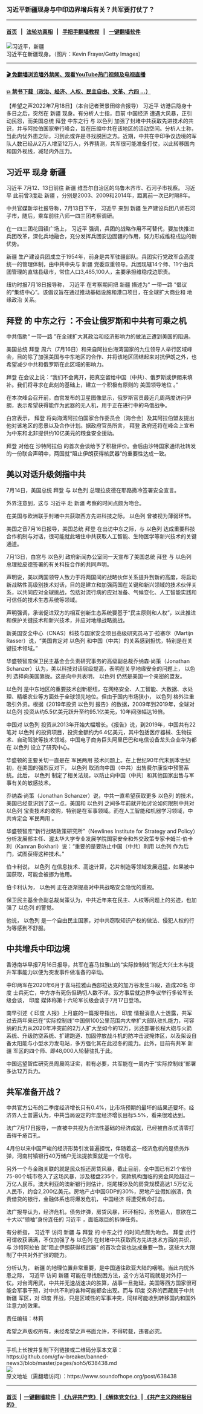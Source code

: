 ### 习近平新疆现身与中印边界增兵有关？共军要打仗了？
------------------------

#### [首页](https://github.com/gfw-breaker/banned-news3/blob/master/README.md) &nbsp;&nbsp;|&nbsp;&nbsp; [法轮功真相](https://github.com/begood0513/basic/blob/master/README.md)  &nbsp;&nbsp;|&nbsp;&nbsp; [手把手翻墙教程](https://github.com/gfw-breaker/guides/wiki)  &nbsp;&nbsp;|&nbsp;&nbsp; [一键翻墙软件](https://github.com/gfw-breaker/nogfw/blob/master/README.md)  



<div><img alt="习近平，新疆" src="https://img.soundofhope.org/2022-07/gettyimages-813182664-1658182348741.jpg"/>
<br/><figcaption class="caption">
 习近平在新疆现身。（图片：Kevin Frayer/Getty Images）
</figcaption></div><hr/>

#### [ 🎬  免翻墙浏览墙外禁闻、观看YouTube热门视频及电视直播](https://github.com/gfw-breaker/HelloWorld)

#### [ 💥  禁书下载（政治、经济、人权、民主自由、文革、六四 ...）](https://github.com/gfw-breaker/books/blob/master/README.md)

<div><div class="Content__Wrapper sc-1bvya0-0 grZQxZ">
 <p class="meta-top">
  <span class="meta">
   【希望之声2022年7月18日】（本台记者贺景田综合报导）
  </span>
  <ok href="/term/1063">
   习近平
  </ok>
  访港后隐身十多日之后，突然在
  <ok href="/term/1309">
   新疆
  </ok>
  现身。有分析人士指，目前
  <ok href="/term/2423">
   中国经济
  </ok>
  遭遇大风暴，正引动民怨，而美国总统
  <ok href="/term/3365">
   拜登
  </ok>
  <ok href="/term/82598">
   中东之行
  </ok>
  与
  <ok href="/term/3164">
   以色列
  </ok>
  加强了封堵中共获取先进技术的共识，并与阿拉伯国家举行峰会，旨在压缩中共在该地区的活动空间。分析人士称，当此内忧外患之际，习到此或许是寻找脱困之方。近期，中共在中印争议边境的军队人数已经从2万人增至12万人，外界猜测，共军很可能准备打仗，以此转移国内和国外视线，减轻内外压力。
 </p>
 <h2>
  <strong>
   <ok href="/term/1063">
    习近平
   </ok>
   现身
   <ok href="/term/1309">
    新疆
   </ok>
  </strong>
 </h2>
 <p>
  <ok href="/term/1063">
   习近平
  </ok>
  7月12、13日前往
  <ok href="/term/1309">
   新疆
  </ok>
  维吾尔自治区的乌鲁木齐市、石河子市视察。
  <ok href="/term/1063">
   习近平
  </ok>
  此前曾3度赴
  <ok href="/term/1309">
   新疆
  </ok>
  ，分别是2003、2009和2014年，距离前一次已时隔8年。
 </p>
 <p>
  中共官媒新华社报导称，7月13日下午，
  <ok href="/term/1063">
   习近平
  </ok>
  来到
  <ok href="/term/1309">
   新疆
  </ok>
  生产建设兵团八师石河子市，随后，乘车前往八师一四三团考察调研。
 </p>
 <p>
  在一四三团花园镇广场上，
  <ok href="/term/1063">
   习近平
  </ok>
  强调，兵团的战略作用不可替代，要加快推进兵团改革，深化兵地融合，充分发挥兵团安边固疆的作用，努力形成维稳戍边的新优势。
 </p>
 <p>
  <ok href="/term/1309">
   新疆
  </ok>
  生产建设兵团成立于1954年，前身是共军驻疆部队。兵团实行党政军企高度统一的管理体制，由中共中央与
  <ok href="/term/1309">
   新疆
  </ok>
  党委双重领导。兵团现辖14个师、11个由兵团管理的直辖县级市，常住人口3,485,100人，主要承担维稳戍边职责。
 </p>
 <p>
  纽约时报7月18日报导称，
  <ok href="/term/1063">
   习近平
  </ok>
  在考察期间把
  <ok href="/term/1309">
   新疆
  </ok>
  描述为“
  <ok href="/term/4071">
   一带一路
  </ok>
  ”倡议的“集结中心”。该倡议旨在通过推动基础设施和港口项目，在全球扩大商业和
  <ok href="/term/63822">
   地缘政治
  </ok>
  关系。
 </p>
 <h2>
  <strong>
   <ok href="/term/3365">
    拜登
   </ok>
   的
   <ok href="/term/82598">
    中东之行
   </ok>
   ：不会让俄罗斯和中共有可乘之机
  </strong>
 </h2>
 <p>
  中共借助“
  <ok href="/term/4071">
   一带一路
  </ok>
  ”在全球扩大其政治和经济影响力的做法正遭到美国的阻遏。
 </p>
 <p>
  美国总统
  <ok href="/term/3365">
   拜登
  </ok>
  周六（7月16日）和来自阿拉伯海湾国家的九位领导人举行区域峰会，目的除了加强美国与中东地区的合作、并将该地区团结起来对抗伊朗之外，也希望减少中共和俄罗斯在此区域的影响力。
 </p>
 <p>
  <ok href="/term/3365">
   拜登
  </ok>
  在会议上说：“我们不会离开，把真空留给中国（中共）、俄罗斯或伊朗来填补。我们将寻求在此刻的基础上，建立一个积极有原则的
  <ok href="/term/762746">
   美国领导地位
  </ok>
  。”
 </p>
 <p>
  在本次峰会召开前，白宫发布的卫星图像显示，俄罗斯官员最近几周两度访问伊朗，表示希望获得能作为武器的无人机，用于正在进行中的乌俄战争。
 </p>
 <p>
  白宫表示，
  <ok href="/term/3365">
   拜登
  </ok>
  将向海湾阿拉伯国家合作委员会（海合会）及其阿拉伯盟友提出他对该地区的愿景以及合作计划。据政府官员所言，
  <ok href="/term/3365">
   拜登
  </ok>
  政府还将在峰会上宣布为中东和北非提供约10亿美元的粮食安全援助。
 </p>
 <p>
  <ok href="/term/3365">
   拜登
  </ok>
  对他在
  <ok href="/term/10007">
   沙特阿拉伯
  </ok>
  的首次会谈给予了积极评价。会后由沙特国家通讯社转发的一份联合声明中，两国就“阻止伊朗获得核武器”的重要性达成一致。
 </p>
 <h2>
  <strong>
   美以对话升级剑指中共
  </strong>
 </h2>
 <p>
  7月14日，美国总统
  <ok href="/term/3365">
   拜登
  </ok>
  与
  <ok href="/term/3164">
   以色列
  </ok>
  总理拉皮德在耶路撒冷签署安全宣言。
 </p>
 <p>
  外界注意到，这与
  <ok href="/term/1063">
   习近平
  </ok>
  赴
  <ok href="/term/1309">
   新疆
  </ok>
  考察的时间点颇为吻合。
 </p>
 <p>
  在美国与欧洲联手封堵中共获取西方先进科技之际，
  <ok href="/term/3164">
   以色列
  </ok>
  曾被视为薄弱环节。
 </p>
 <p>
  美国之音7月16日报导，美国总统
  <ok href="/term/3365">
   拜登
  </ok>
  在出访中东之际，与
  <ok href="/term/3164">
   以色列
  </ok>
  达成重要科技合作机制与对话，很可能就此堵住中共获取人工智能、生物医学等新兴技术的关键通道。
 </p>
 <p>
  7月13日，白宫与
  <ok href="/term/3164">
   以色列
  </ok>
  政府新闻办公室同一天宣布了美国总统
  <ok href="/term/3365">
   拜登
  </ok>
  与
  <ok href="/term/3164">
   以色列
  </ok>
  总理拉皮德签署的有关科技合作的共同声明。
 </p>
 <p>
  声明说，美以两国领导人致力于将两国间的战略伙伴关系提升到新的高度，将启动新战略性高级别技术对话，目的是建立和加强两国在关键和新兴领域的技术伙伴关系，以共同应对全球挑战，包括对流行病的应对准备、气候变化、人工智能实践和可信任的技术生态系统等领域。
 </p>
 <p>
  声明强调，承诺促进双方的相互创新生态系统要基于“民主原则和人权”，以此推进和保护关键技术和新兴技术，并应对地缘战略挑战。
 </p>
 <p>
  新美国安全中心（CNAS）科技与国家安全项目高级研究员马丁·拉塞尔（Martijn Rasser）说，“美国肯定对
  <ok href="/term/3164">
   以色列
  </ok>
  和中国（中共）的关系感到担忧，特别是在关键技术领域。”
 </p>
 <p>
  华盛顿智库保卫民主基金会负责研究事务的高级副总裁乔纳森·尚策（Jonathan Schanzer）认为，美以科技对话层级提高，表明在关乎地缘安全的问题上，
  <ok href="/term/3164">
   以色列
  </ok>
  选择向美国靠拢。这是向中共表明，
  <ok href="/term/3164">
   以色列
  </ok>
  仍然是美国一个亲密的盟友。
 </p>
 <p>
  <ok href="/term/3164">
   以色列
  </ok>
  是中东地区的重要技术创新枢纽，在网络安全、人工智能、大数据、水处理、精细农业等方面处于全球领先地位。但由于国内市场狭小，
  <ok href="/term/3164">
   以色列
  </ok>
  格外注重吸引外资。根据《2019年投资
  <ok href="/term/3164">
   以色列
  </ok>
  报告》的数据，2009年到2019年，全球对
  <ok href="/term/3164">
   以色列
  </ok>
  投资从约5.5亿美元跃升至约95.1亿美元，10年间涨幅达16倍。
 </p>
 <p>
  中国对
  <ok href="/term/3164">
   以色列
  </ok>
  投资从2013年开始大幅增长。《报告》说，到2019年，中国共有22笔对
  <ok href="/term/3164">
   以色列
  </ok>
  的投资项目，投资金额约为6.4亿美元，其中包括医疗器械、生物技术、自动驾驶等技术领域。中国电子商务巨头阿里巴巴和电信设备龙头企业华为都在
  <ok href="/term/3164">
   以色列
  </ok>
  设立了研究中心。
 </p>
 <p>
  华盛顿的主要关切一直是在
  <ok href="/term/315370">
   军民两用
  </ok>
  技术问题上。在上世纪90年代末到本世纪初，在美国的强烈反对下，
  <ok href="/term/3164">
   以色列
  </ok>
  取消向中国（中共）出售费尔康空中预警系统。此后，
  <ok href="/term/3164">
   以色列
  </ok>
  制定了相关法规，以防止向中国（中共）和其他国家出售与军事有关的敏感技术。
 </p>
 <p>
  乔纳森·尚策（Jonathan Schanzer）说，中共一直希望获取更多
  <ok href="/term/3164">
   以色列
  </ok>
  的技术，美国已经意识到了这一点。美国和
  <ok href="/term/3164">
   以色列
  </ok>
  之间多年前就开始讨论如何限制中共对
  <ok href="/term/3164">
   以色列
  </ok>
  宝贵技术的收购，特别是在军事领域。而在人工智能和机器学习领域，中共肯定会
  <ok href="/term/315370">
   军民两用
  </ok>
  。
 </p>
 <p>
  华盛顿智库“新行战略政策研究所”（Newlines Institute for Strategy and Policy）分析发展部主任、渥太华大学专业发展学院国家安全和外交政策专家卡姆兰·伯卡利（Kamran Bokhari）说：“重要的是要防止中国（中共）利用
  <ok href="/term/3164">
   以色列
  </ok>
  作为后门，试图获得这种技术。”
 </p>
 <p>
  伯卡利说，
  <ok href="/term/3164">
   以色列
  </ok>
  在信息技术、高速计算，芯片制造等领域发展迅猛，如果被中国获取，可能会被挪为他用。
 </p>
 <p>
  伯卡利认为，
  <ok href="/term/3164">
   以色列
  </ok>
  正在逐渐提高对中共战略安全隐忧的重视。
 </p>
 <p>
  保卫民主基金会副总裁尚策认为，中共近年来在民主、人权等问题上的劣迹，也加强了
  <ok href="/term/3164">
   以色列
  </ok>
  的警觉。
 </p>
 <p>
  他说，
  <ok href="/term/3164">
   以色列
  </ok>
  是一个自由民主国家，对中共窃取知识产权的做法、侵犯人权的行为等感到不舒服。
 </p>
 <h2>
  <strong>
   中共增兵中印边境
  </strong>
 </h2>
 <p>
  香港南华早报7月16日报导，共军在喜马拉雅山的“实际控制线”附近大兴土木与提升军事能力以便为突发事件做准备的举动。
 </p>
 <p>
  中印两军在2020年6月于喜马拉雅山西部拉达克的加万谷发生斗殴，造成20名
  <ok href="/term/1696">
   印度
  </ok>
  士兵死亡，中方亦有死伤但确切人数不详。双方事后就边界争议举行多轮军长级会谈，
  <ok href="/term/1696">
   印度
  </ok>
  媒体称第十六轮军长级会谈于7月17日登场。
 </p>
 <p>
  南早引述《
  <ok href="/term/1696">
   印度
  </ok>
  人报》上月底的一篇报导指出，
  <ok href="/term/1696">
   印度
  </ok>
  情报消息人士透露，共军过去两年来已在“实际控制线”中国侧100公里范围内大举扩大部队驻扎能力，可容纳的兵力从2020年冲突前的2万人扩大至如今的12万，另还部署长程大砲与火箭系统、升级防空系统、扩建跑道、加固停放战斗机的防冲击波掩体区，以及架设自备太阳能与小型水力发电站，多方强化其在此过冬的能力。此外，目前有共军
  <ok href="/term/1309">
   新疆
  </ok>
  军区的四个师、即48,000人轮替驻扎于此。
 </p>
 <p>
  中国远望智库研究员周晨鸣证实，若有必要，共军能在一周内于“实际控制线”部署多达12万兵力。
 </p>
 <h2>
  <strong>
   共军准备开战？
  </strong>
 </h2>
 <p>
  中共官方公布的二季度经济增长只有0.4%，比市场预期的最坏的结果还要坏。经济界人士普遍认为，中共当局设定的年度经济增长目标5.5%，看来很难达到。
 </p>
 <p>
  法广7月17日报导，一直被中共视为合法性基础的经济成就，已经被自杀式清零打击得千疮百孔。
 </p>
 <p>
  4月份以来中国严峻的经济形势引发普遍担忧，伴随着这一经济危机的是债务炸弹，河南村镇银行40万储户无法提款案就是一个信号。
 </p>
 <p>
  另外一个与金融关联的就是民众拒还房贷风暴，截止目前，全中国已有21个省份75-80个城市卷入了这场风暴，涉及楼盘235个，贷款机构面临的资金风险超过一万亿人民币。澳大利亚的澳新银行则估计，烂尾楼涉及的房贷规模高达1.5万亿元人民币，约合2,200亿美元。房地产占中国GDP的30%，房地产业假如崩溃，负责借贷的银行，金融体系也将爆发危机，
  <ok href="/term/2423">
   中国经济
  </ok>
  将遭受致命打击。
 </p>
 <p>
  法广报导认为，经济危机，债务炸弹，房贷风暴，环环相扣，形势逼人，意欲在二十大以“领袖”身份连任的
  <ok href="/term/1063">
   习近平
  </ok>
  ，面临艰巨的拆弹任务。
 </p>
 <p>
  有分析指，
  <ok href="/term/1063">
   习近平
  </ok>
  访问
  <ok href="/term/1309">
   新疆
  </ok>
  与
  <ok href="/term/3365">
   拜登
  </ok>
  的
  <ok href="/term/82598">
   中东之行
  </ok>
  的时间点颇为吻合。
  <ok href="/term/3365">
   拜登
  </ok>
  此行可谓收获满满，不仅加强了与
  <ok href="/term/3164">
   以色列
  </ok>
  在封堵中共获取西方先进技术方面的共识，与
  <ok href="/term/10007">
   沙特阿拉伯
  </ok>
  就“阻止伊朗获得核武器” 的首次会谈也达成重要一致，这些大大限制了中共对外扩张的能力。
 </p>
 <p>
  分析认为，
  <ok href="/term/1309">
   新疆
  </ok>
  的地理位置非常重要，是中国通往欧亚大陆的咽喉。当此内忧外患之际，
  <ok href="/term/1063">
   习近平
  </ok>
  访问
  <ok href="/term/1309">
   新疆
  </ok>
  可能在寻找脱困方法，这个方法可能就是对外打一仗。对台湾用武，中共并无速战速决的胜算，战事一旦拖延，美国等西方国家很可能会军事干预，对中共不利的各种可能都会出现。而与
  <ok href="/term/1696">
   印度
  </ok>
  交界的西藏属于中共
  <ok href="/term/1309">
   新疆
  </ok>
  军区，对
  <ok href="/term/1696">
   印度
  </ok>
  开战，只是区域性的军事冲突，同样可能收到转移国内和国外注意力的效果。
 </p>
 <p class="meta-btm">
  责任编辑：林莉
 </p>
 <p class="meta-btm">
  希望之声版权所有，未经希望之声书面允许，不得转载，违者必究。
 </p>
</div>
</div>
<hr/>
手机上长按并复制下列链接或二维码分享本文章：<br/>
https://github.com/gfw-breaker/banned-news3/blob/master/pages/soh5/638438.md <br/>
<a href='https://github.com/gfw-breaker/banned-news3/blob/master/pages/soh5/638438.md'><img src='https://github.com/gfw-breaker/banned-news3/blob/master/pages/soh5/638438.md.png'/></a> <br/>
原文地址（需翻墙访问）：https://www.soundofhope.org/post/638438


------------------------
#### [首页](https://github.com/gfw-breaker/banned-news3/blob/master/README.md) &nbsp;|&nbsp; [一键翻墙软件](https://github.com/gfw-breaker/nogfw/blob/master/README.md) &nbsp;| [《九评共产党》](https://github.com/gfw-breaker/9ping.md/blob/master/README.md#九评之一评共产党是什么) | [《解体党文化》](https://github.com/gfw-breaker/jtdwh.md/blob/master/README.md) | [《共产主义的终极目的》](https://github.com/gfw-breaker/gczydzjmd.md/blob/master/README.md)


<img src='http://gfw-breaker.win/banned-news3/pages/soh5/638438.md' width='0px' height='0px'/>